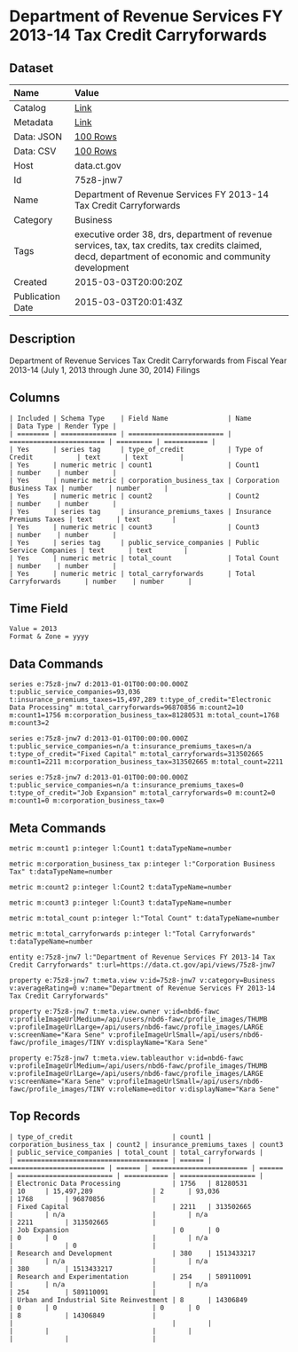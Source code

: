 # Department of Revenue Services FY 2013-14 Tax Credit Carryforwards

## Dataset

| Name | Value |
| :--- | :---- |
| Catalog | [Link](https://catalog.data.gov/dataset/department-of-revenue-services-fy-2013-14-tax-credit-carryforwards) |
| Metadata | [Link](https://data.ct.gov/api/views/75z8-jnw7) |
| Data: JSON | [100 Rows](https://data.ct.gov/api/views/75z8-jnw7/rows.json?max_rows=100) |
| Data: CSV | [100 Rows](https://data.ct.gov/api/views/75z8-jnw7/rows.csv?max_rows=100) |
| Host | data.ct.gov |
| Id | 75z8-jnw7 |
| Name | Department of Revenue Services FY 2013-14 Tax Credit Carryforwards |
| Category | Business |
| Tags | executive order 38, drs, department of revenue services, tax, tax credits, tax credits claimed, decd, department of economic and community development |
| Created | 2015-03-03T20:00:20Z |
| Publication Date | 2015-03-03T20:01:43Z |

## Description

Department of Revenue Services Tax Credit Carryforwards from Fiscal Year 2013-14 (July 1, 2013 through June 30, 2014) Filings

## Columns

```ls
| Included | Schema Type    | Field Name               | Name                     | Data Type | Render Type |
| ======== | ============== | ======================== | ======================== | ========= | =========== |
| Yes      | series tag     | type_of_credit           | Type of Credit           | text      | text        |
| Yes      | numeric metric | count1                   | Count1                   | number    | number      |
| Yes      | numeric metric | corporation_business_tax | Corporation Business Tax | number    | number      |
| Yes      | numeric metric | count2                   | Count2                   | number    | number      |
| Yes      | series tag     | insurance_premiums_taxes | Insurance Premiums Taxes | text      | text        |
| Yes      | numeric metric | count3                   | Count3                   | number    | number      |
| Yes      | series tag     | public_service_companies | Public Service Companies | text      | text        |
| Yes      | numeric metric | total_count              | Total Count              | number    | number      |
| Yes      | numeric metric | total_carryforwards      | Total Carryforwards      | number    | number      |
```

## Time Field

```ls
Value = 2013
Format & Zone = yyyy
```

## Data Commands

```ls
series e:75z8-jnw7 d:2013-01-01T00:00:00.000Z t:public_service_companies=93,036 t:insurance_premiums_taxes=15,497,289 t:type_of_credit="Electronic Data Processing" m:total_carryforwards=96870856 m:count2=10 m:count1=1756 m:corporation_business_tax=81280531 m:total_count=1768 m:count3=2

series e:75z8-jnw7 d:2013-01-01T00:00:00.000Z t:public_service_companies=n/a t:insurance_premiums_taxes=n/a t:type_of_credit="Fixed Capital" m:total_carryforwards=313502665 m:count1=2211 m:corporation_business_tax=313502665 m:total_count=2211

series e:75z8-jnw7 d:2013-01-01T00:00:00.000Z t:public_service_companies=n/a t:insurance_premiums_taxes=0 t:type_of_credit="Job Expansion" m:total_carryforwards=0 m:count2=0 m:count1=0 m:corporation_business_tax=0
```

## Meta Commands

```ls
metric m:count1 p:integer l:Count1 t:dataTypeName=number

metric m:corporation_business_tax p:integer l:"Corporation Business Tax" t:dataTypeName=number

metric m:count2 p:integer l:Count2 t:dataTypeName=number

metric m:count3 p:integer l:Count3 t:dataTypeName=number

metric m:total_count p:integer l:"Total Count" t:dataTypeName=number

metric m:total_carryforwards p:integer l:"Total Carryforwards" t:dataTypeName=number

entity e:75z8-jnw7 l:"Department of Revenue Services FY 2013-14 Tax Credit Carryforwards" t:url=https://data.ct.gov/api/views/75z8-jnw7

property e:75z8-jnw7 t:meta.view v:id=75z8-jnw7 v:category=Business v:averageRating=0 v:name="Department of Revenue Services FY 2013-14 Tax Credit Carryforwards"

property e:75z8-jnw7 t:meta.view.owner v:id=nbd6-fawc v:profileImageUrlMedium=/api/users/nbd6-fawc/profile_images/THUMB v:profileImageUrlLarge=/api/users/nbd6-fawc/profile_images/LARGE v:screenName="Kara Sene" v:profileImageUrlSmall=/api/users/nbd6-fawc/profile_images/TINY v:displayName="Kara Sene"

property e:75z8-jnw7 t:meta.view.tableauthor v:id=nbd6-fawc v:profileImageUrlMedium=/api/users/nbd6-fawc/profile_images/THUMB v:profileImageUrlLarge=/api/users/nbd6-fawc/profile_images/LARGE v:screenName="Kara Sene" v:profileImageUrlSmall=/api/users/nbd6-fawc/profile_images/TINY v:roleName=editor v:displayName="Kara Sene"
```

## Top Records

```ls
| type_of_credit                         | count1 | corporation_business_tax | count2 | insurance_premiums_taxes | count3 | public_service_companies | total_count | total_carryforwards | 
| ====================================== | ====== | ======================== | ====== | ======================== | ====== | ======================== | =========== | =================== | 
| Electronic Data Processing             | 1756   | 81280531                 | 10     | 15,497,289               | 2      | 93,036                   | 1768        | 96870856            | 
| Fixed Capital                          | 2211   | 313502665                |        | n/a                      |        | n/a                      | 2211        | 313502665           | 
| Job Expansion                          | 0      | 0                        | 0      | 0                        |        | n/a                      |             | 0                   | 
| Research and Development               | 380    | 1513433217               |        | n/a                      |        | n/a                      | 380         | 1513433217          | 
| Research and Experimentation           | 254    | 589110091                |        | n/a                      |        | n/a                      | 254         | 589110091           | 
| Urban and Industrial Site Reinvestment | 8      | 14306849                 | 0      | 0                        | 0      | 0                        | 8           | 14306849            | 
|                                        |        |                          |        |                          |        |                          |             |                     | 
```